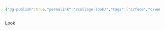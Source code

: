 ```yaml
---
{"dg-publish":true,"permalink":"/collage-look/","tags":["c/face","c/woman","c/letters","c/analog"],"created":"2024-01-02T07:38:30.263-05:00","updated":"2024-01-02T07:39:21.177-05:00"}
---
```



[Look](https://www.instagram.com/p/B4h7DYOhpUJ/)
